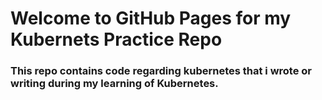 # Welcome to GitHub Pages for my Kubernets Practice Repo

### This repo contains code regarding kubernetes that i wrote or writing during my learning of Kubernetes.
